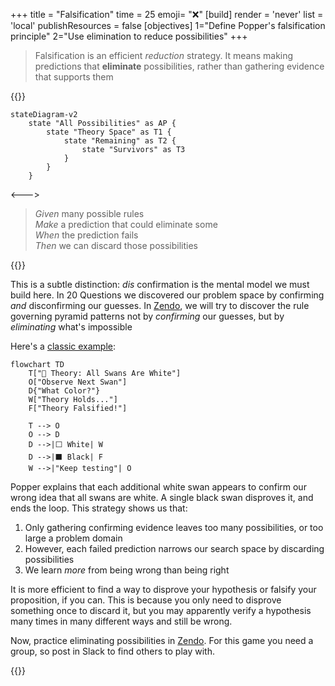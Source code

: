 +++
title = "Falsification"
time = 25
emoji= "❌"
[build]
  render = 'never'
  list = 'local'
  publishResources = false
[objectives]
    1="Define Popper's falsification principle"
    2="Use elimination to reduce possibilities"
+++

> Falsification is an efficient _reduction_ strategy. It means making predictions that **eliminate** possibilities, rather than gathering evidence that supports them

{{<columns>}}

```mermaid
stateDiagram-v2
    state "All Possibilities" as AP {
        state "Theory Space" as T1 {
            state "Remaining" as T2 {
                state "Survivors" as T3
            }
        }
    }
```

<--->

> _Given_ many possible rules  
> _Make_ a prediction that could eliminate some  
> _When_ the prediction fails  
> _Then_ we can discard those possibilities

{{</columns>}}

This is a subtle distinction: _dis_ confirmation is the mental model we must build here. In 20 Questions we discovered our problem space by confirming _and_ disconfirming our guesses. In [Zendo](https://www.looneylabs.com/games/zendo), we will try to discover the rule governing pyramid patterns not by _confirming_ our guesses, but by _eliminating_ what's impossible

Here's a [classic example](https://simple.wikipedia.org/wiki/Falsifiability):

```mermaid
flowchart TD
    T["🦢 Theory: All Swans Are White"]
    O["Observe Next Swan"]
    D{"What Color?"}
    W["Theory Holds..."]
    F["Theory Falsified!"]

    T --> O
    O --> D
    D -->|⬜ White| W
    D -->|⬛ Black| F
    W -->|"Keep testing"| O

```

Popper explains that each additional white swan appears to confirm our wrong idea that all swans are white. A single black swan disproves it, and ends the loop. This strategy shows us that:

1. Only gathering confirming evidence leaves too many possibilities, or too large a problem domain
2. However, each failed prediction narrows our search space by discarding possibilities
3. We learn _more_ from being wrong than being right

It is more efficient to find a way to disprove your hypothesis or falsify your proposition, if you can. This is because you only need to disprove something once to discard it, but you may apparently verify a hypothesis many times in many different ways and still be wrong.

Now, practice eliminating possibilities in [Zendo](https://www.koryheath.com/zendo/). For this game you need a group, so post in Slack to find others to play with.

{{<blocklink
  src="https://www.perlkonig.com/zendo/"
  name="Zendo"
  caption="Eliminate to learn"
  time="20" >}}
